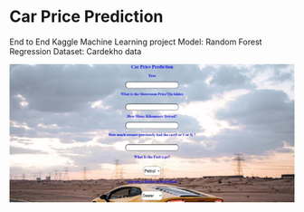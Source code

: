 # Car Price Prediction
End to End Kaggle Machine Learning project
Model: Random Forest Regression
Dataset: Cardekho data

![alt text](https://github.com/nagik17/Car_Price_Prediction/blob/main/Capture.jpg?raw=true)
